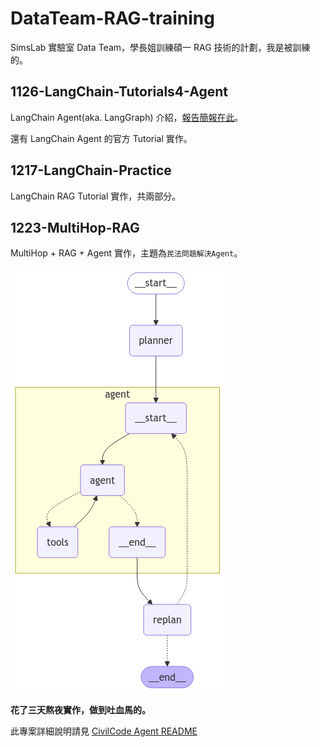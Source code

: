 # DataTeam-RAG-training

SimsLab 實驗室 Data Team，學長姐訓練碩一 RAG 技術的計劃，我是被訓練的。

## 1126-LangChain-Tutorials4-Agent

LangChain Agent(aka. LangGraph) 介紹，[報告簡報在此](./static/LangChain-tutorial4-Agents.pdf)。

還有 LangChain Agent 的官方 Tutorial 實作。

## 1217-LangChain-Practice

LangChain RAG Tutorial 實作，共兩部分。

## 1223-MultiHop-RAG

MultiHop + RAG + Agent 實作，主題為`民法問題解決Agent`。

![image](https://github.com/hank1224/DataTeam-RAG-training/blob/main/static/1223-CivilCode-Arch.png)

**花了三天熬夜實作，做到吐血馬的。**

此專案詳細說明請見 [CivilCode Agent README](./1223-MultiHop-RAG/README.md)